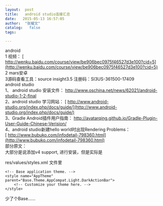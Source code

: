 ```yaml
---
layout:  post
title:   android studio连接汇总
date:   2015-05-13 16:57:05
author:  "张耀文"
catalog:   false
tags:

---
```

android  
1 视频： [ http://wenku.baidu.com/course/view/be906bec0975f46527d3e100?cid=5](http://wenku.baidu.com/course/view/be906bec0975f46527d3e100?cid=5)  
2 mars安卓  
3源码查看工具：source insight3.5 注册码：SI3US-361500-17409  
android studio  
1、 android studio 安装文件： [ http://www.oschina.net/news/62021/android-studio-1-2-final ](http://www.oschina.net/news/62021/android-studio-1-2-final)  
2、android studio 学习网站： [ http://www.android-studio.org/index.php/docs/guide/](http://www.android-studio.org/index.php/docs/guide/)  
3、Gradle Android插件用户指南： [ http://avatarqing.github.io/Gradle-Plugin-User-Guide-Chinese-Verision/ ](http://avatarqing.github.io/Gradle-Plugin-User-Guide-Chinese-Verision/)  
4、android studio新建hello world时出现Rendering Problems：  
[ http://www.bubuko.com/infodetail-798360.html](http://www.bubuko.com/infodetail-798360.html)  
部分原文：  
大部分是说添加v4 support, 进行安装，但是实际是

res/values/styles.xml 文件里

    
    
    <!-- Base application theme. -->
    <style name="AppTheme" parent="Base.Theme.AppCompat.Light.DarkActionBar">
        <!-- Customize your theme here. -->
    </style>

少了个Base……

